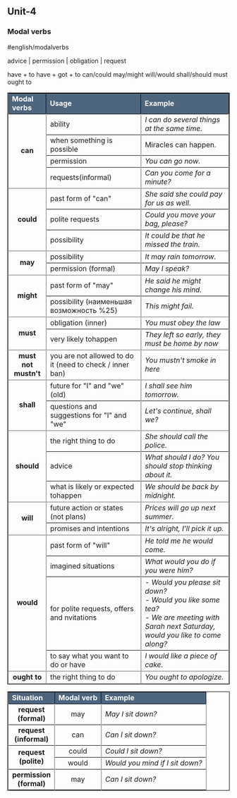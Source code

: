 ## Unit-4
### Modal verbs
#english/modalverbs

advice | permission | obligation | request

have + to
have + got + to
can/could
may/might
will/would
shall/should
must
ought to

<table class="iksweb">
<style> 
	table, th, td { border: 1px solid black; } 
</style>
	<tbody>
		<tr>
			<td style="font-weight: bold; background-color: #4e657e; color: #fff">Modal verbs</td>
			<td style="font-weight: bold; background-color: #4e657e; ; color: #fff">Usage</td>
			<td style="font-weight: bold; background-color: #4e657e; ; color: #fff">Example</td>
		</tr>
		<tr style="border-left: 2px solid #aaa; border-right: 2px solid #aaa">
			<td rowspan="4" style="text-align: center; font-weight: bold">can</td>
			<td style="border-left: 2px solid #aaa;">ability</td>
			<td style="border-left: 2px solid #aaa;"><i>I can do several things at the same time.</i></td>
		</tr>
		<tr style="border-left: 2px solid #aaa; border-right: 2px solid #aaa">
			<td style="border-left: 2px solid #aaa;">when something is possible</td>
			<td style="border-left: 2px solid #aaa;">Miracles can happen.</td>
		</tr>
		<tr style="border-left: 2px solid #aaa; border-right: 2px solid #aaa">
			<td style="border-left: 2px solid #aaa;">permission</td>
			<td style="border-left: 2px solid #aaa;"><i>You can go now.</i></td>
		</tr>
		<tr style="border-left: 2px solid #aaa; border-right: 2px solid #aaa">
			<td style="border-left: 2px solid #aaa;">requests(informal)</td>
			<td style="border-left: 2px solid #aaa;"><i>Can you come for a minute?</i></td>
		</tr>
		<tr style="border-top: 2px solid #aaa; border-left: 2px solid #aaa; border-right: 2px solid #aaa">
			<td rowspan="3" style="text-align: center; font-weight: bold">could</td>
			<td style="border-left: 2px solid #aaa;">past form of "can"</td>
			<td style="border-left: 2px solid #aaa;"><i>She said she could pay for us as well.</i></td>
		</tr>
		<tr style="border-left: 2px solid #aaa; border-right: 2px solid #aaa">
			<td style="border-left: 2px solid #aaa;">polite requests</td>
			<td style="border-left: 2px solid #aaa;"><i>Could you move your bag, please?</i></td>
		</tr>
		<tr style="border-left: 2px solid #aaa; border-right: 2px solid #aaa">
			<td style="border-left: 2px solid #aaa;">possibility</td>
			<td style="border-left: 2px solid #aaa;"><i>It could be that he missed the train.</i></td>
		</tr>
		<tr style="border-top: 2px solid #aaa; border-left: 2px solid #aaa; border-right: 2px solid #aaa">
			<td rowspan="2" style="text-align: center; font-weight: bold">may</td>
			<td style="border-left: 2px solid #aaa;">possibility</td>
			<td style="border-left: 2px solid #aaa;"><i>It may rain tomorrow.</i></td>
		</tr>
		<tr style="border-left: 2px solid #aaa; border-right: 2px solid #aaa">
			<td style="border-left: 2px solid #aaa;">permission (formal)</td>
			<td style="border-left: 2px solid #aaa;"><i>May I speak?</i></td>
		</tr>
		<tr style="border-top: 2px solid #aaa; border-left: 2px solid #aaa; border-right: 2px solid #aaa">
			<td rowspan="2" style="text-align: center; font-weight: bold;">might</td>
			<td style="border-left: 2px solid #aaa;">past form of "may"</td>
			<td style="border-left: 2px solid #aaa;"><i>He said he might change his mind.</i></td>
		</tr>
		<tr style="border-left: 2px solid #aaa; border-right: 2px solid #aaa">
			<td style="border-left: 2px solid #aaa;">possibility (наименьшая возможность %25)</td>
			<td style="border-left: 2px solid #aaa;"><i>This might fail.</i></td>
		</tr>
		<tr style="border-top: 2px solid #aaa; border-left: 2px solid #aaa; border-right: 2px solid #aaa">
			<td rowspan="2" style="text-align: center; font-weight: bold;">must</td>
			<td style="border-left: 2px solid #aaa;">obligation (inner)</td>
			<td style="border-left: 2px solid #aaa;"><i>You must obey the law</i></td>
		</tr>
		<tr style="border-left: 2px solid #aaa; border-right: 2px solid #aaa">
			<td style="border-left: 2px solid #aaa;">very likely tohappen</td>
			<td style="border-left: 2px solid #aaa;"><i>They left so early, they must be home by now</i></td>
		</tr>
		<tr  style="border-top: 2px solid #aaa; border-left: 2px solid #aaa; border-right: 2px solid #aaa">
			<td style="text-align: center; font-weight: bold;">must not <br>mustn't</td>
			<td style="border-left: 2px solid #aaa;">you are not allowed to do it (need to check / inner ban)</td>
			<td style="border-left: 2px solid #aaa;"><i>You mustn't smoke in here</i></td>
		</tr>
		<tr style="border-top: 2px solid #aaa; border-left: 2px solid #aaa; border-right: 2px solid #aaa">
			<td rowspan="2" style="text-align: center; font-weight: bold;">shall</td>
			<td style="border-left: 2px solid #aaa;">future for "I" and "we" (old)</td>
			<td style="border-left: 2px solid #aaa;"><i>I shall see him tomorrow.</i></td>
		</tr>
		<tr style="border-left: 2px solid #aaa; border-right: 2px solid #aaa">
			<td style="border-left: 2px solid #aaa;">questions and suggestions for "I" and "we"</td>
			<td style="border-left: 2px solid #aaa;"><i>Let's continue, shall we?</i></td>
		</tr>
		<tr style="border-top: 2px solid #aaa; border-left: 2px solid #aaa; border-right: 2px solid #aaa">
			<td rowspan="3" style="text-align: center; font-weight: bold;">should</td>
			<td style="border-left: 2px solid #aaa;">the right thing to do</td>
			<td style="border-left: 2px solid #aaa;"><i>She should call the police.</i></td>
		</tr>
		<tr style="border-left: 2px solid #aaa; border-right: 2px solid #aaa">
			<td style="border-left: 2px solid #aaa;">advice</td>
			<td style="border-left: 2px solid #aaa;"><i>What should I do? You should stop thinking about it.</i></td>
		</tr>
		<tr style="border-left: 2px solid #aaa; border-right: 2px solid #aaa">
			<td style="border-left: 2px solid #aaa;">what is likely or  expected tohappen</td>
			<td style="border-left: 2px solid #aaa;"><i>We should be back by midnight.</i></td>
		</tr>
		<tr style="border-top: 2px solid #aaa; border-left: 2px solid #aaa; border-right: 2px solid #aaa">
			<td rowspan="2" style="text-align: center; font-weight: bold;">will</td>
			<td style="border-left: 2px solid #aaa;">future action or states (not plans)</td>
			<td style="border-left: 2px solid #aaa;"><i>Prices will go up next summer.</i></td>
		</tr>
		<tr style="border-left: 2px solid #aaa; border-right: 2px solid #aaa">
			<td style="border-left: 2px solid #aaa;">promises and intentions</td>
			<td style="border-left: 2px solid #aaa;"><i>It's alright, I'll pick it up.</i></td>
		</tr>
		<tr style="border-top: 2px solid #aaa; border-left: 2px solid #aaa; border-right: 2px solid #aaa">
			<td rowspan="4" style="text-align: center; font-weight: bold;">would</td>
			<td style="border-left: 2px solid #aaa;">past form of "will"</td>
			<td style="border-left: 2px solid #aaa;"><i>He told me he would come.</i></td>
		</tr>
		<tr style="border-left: 2px solid #aaa; border-right: 2px solid #aaa">
			<td style="border-left: 2px solid #aaa;">imagined situations</td>
			<td style="border-left: 2px solid #aaa;"><i>What would you do if you were him?</i></td>
		</tr>
		<tr style="border-left: 2px solid #aaa; border-right: 2px solid #aaa">
			<td style="border-left: 2px solid #aaa;">for polite requests, offers and nvitations</td>
			<td style="border-left: 2px solid #aaa;"><i>- Would you please sit down?<br>
						- Would you like some tea?<br>
						- We are meeting with Sarah next Saturday, would you like to come along?</i></td>
		</tr>
		<tr style="border-left: 2px solid #aaa; border-right: 2px solid #aaa">
			<td style="border-left: 2px solid #aaa;">to say what you want to do or have</td>
			<td style="border-left: 2px solid #aaa;"><i>I would like a piece of cake.</i></td>
		</tr>
		<tr style="border: 2px solid #aaa;">
			<td style="text-align: center; font-weight: bold;">ought to</td>
			<td style="border-left: 2px solid #aaa;">the right thing to do</td>
			<td style="border-left: 2px solid #aaa;"><i>You ought to apologize.</i></td>
		</tr>
	</tbody>
</table>

<table class="iksweb">
<style> 
	table, th, td { border: 1px solid black; } 
</style>
	<tbody>
		<tr>
			<td style="font-weight: bold; background-color: #4e657e; color: #fff">Situation</td>
			<td style="font-weight: bold; background-color: #4e657e; ; color: #fff">Modal verb</td>
			<td style="font-weight: bold; background-color: #4e657e; ; color: #fff">Example</td>
		</tr>
		<tr style="border-left: 2px solid #aaa; border-right: 2px solid #aaa">
			<td style="text-align: center; font-weight: bold">request <br>(formal)</td>
			<td style="border-left: 2px solid #aaa; text-align: center">may</td>
			<td style="border-left: 2px solid #aaa;"><i>May I sit down?</i></td>
		</tr>
		<tr style="border-left: 2px solid #aaa; border-right: 2px solid #aaa">
			<td style="text-align: center; font-weight: bold">request <br>(informal)</td>
			<td style="border-left: 2px solid #aaa; text-align: center">can</td>
			<td style="border-left: 2px solid #aaa;"><i>Can I sit down?</i></td>
		</tr>
		<tr style="border-left: 2px solid #aaa; border-right: 2px solid #aaa">
			<td rowspan="2" style="text-align: center; font-weight: bold">request <br>(polite)</td>
			<td style="border-left: 2px solid #aaa; text-align: center">could</td>
			<td style="border-left: 2px solid #aaa;"><i>Could I sit down?</i></td>
		</tr>
		<tr style="border-left: 2px solid #aaa; border-right: 2px solid #aaa">
			<td style="border-left: 2px solid #aaa; text-align: center">would</td>
			<td style="border-left: 2px solid #aaa;"><i>Would you mind if I sit down?</i></td>
		</tr>
		<tr style="border-left: 2px solid #aaa; border-right: 2px solid #aaa">
			<td style="text-align: center; font-weight: bold">permission <br>(formal)</td>
			<td style="border-left: 2px solid #aaa; text-align: center">may</td>
			<td style="border-left: 2px solid #aaa;"><i>Can I sit down?</i></td>
		</tr>
		</tbody>
</table>






